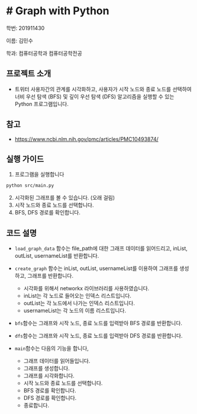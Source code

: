 # # Graph with Python

학번: 201911430

이름: 김민수

학과: 컴퓨터공학과 컴퓨터공학전공

## 프로젝트 소개

- 트위터 사용자간의 관계를 시각화하고, 사용자가 시작 노드와 종료 노드를 선택하여 너비 우선 탐색 (BFS) 및 깊이 우선 탐색 (DFS) 알고리즘을 실행할 수 있는 Python 프로그램입니다.

## 참고

- https://www.ncbi.nlm.nih.gov/pmc/articles/PMC10493874/

## 실행 가이드

1. 프로그램을 실행합니다

```bash
python src/main.py
```

2. 시각화된 그래프를 볼 수 있습니다. (오래 걸림)
3. 시작 노드와 종료 노드를 선택합니다.
4. BFS, DFS 경로를 확인합니다.

## 코드 설명

- `load_graph_data` 함수는 file_path에 대한 그래프 데이터를 읽어드리고, inList, outList, usernameList를 반환합니다.

- `create_graph` 함수는 inList, outList, usernameList를 이용하여 그래프를 생성하고, 그래프를 반환합니다.

  - 시각화를 위해서 networkx 라이브러리를 사용하였습니다.
  - inList는 각 노드로 들어오는 인덱스 리스트입니다.
  - outList는 각 노드에서 나가는 인덱스 리스트입니다.
  - usernameList는 각 노드의 이름 리스트입니다.

- `bfs`함수는 그래프와 시작 노드, 종료 노드를 입력받아 BFS 경로를 반환합니다.
- `dfs`함수는 그래프와 시작 노드, 종료 노드를 입력받아 DFS 경로를 반환합니다.

- `main`함수는 다음의 기능을 합니다,
  - 그래프 데이터를 읽어들입니다.
  - 그래프를 생성합니다.
  - 그래프를 시각화합니다.
  - 시작 노드와 종료 노드를 선택합니다.
  - BFS 경로를 확인합니다.
  - DFS 경로를 확인합니다.
  - 종료합니다.
